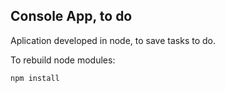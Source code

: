 ## Console App, to do

Aplication developed in node, to save tasks to do.

To rebuild node modules:
```
npm install
```